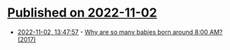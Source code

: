 # [Published on 2022-11-02](index.md)

* [2022-11-02, 13:47:57](https://news.ycombinator.com/item?id=33435695) - [Why are so many babies born around 8:00 AM? (2017)](https://blogs.scientificamerican.com/sa-visual/why-are-so-many-babies-born-around-8-00-a-m/)
